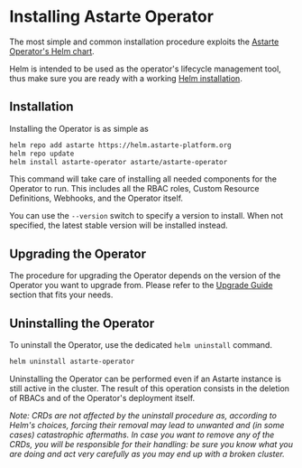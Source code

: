 # Installing Astarte Operator

The most simple and common installation procedure exploits the [Astarte Operator's Helm
chart](https://artifacthub.io/packages/helm/astarte/astarte-operator).

Helm is intended to be used as the operator's lifecycle management tool, thus make sure you are
ready with a working [Helm installation](https://helm.sh/docs/intro/install/).

## Installation

Installing the Operator is as simple as

```bash
helm repo add astarte https://helm.astarte-platform.org
helm repo update
helm install astarte-operator astarte/astarte-operator
```

This command will take care of installing all needed components for the Operator to run. This
includes all the RBAC roles, Custom Resource Definitions, Webhooks, and the Operator itself.

You can use the `--version` switch to specify a version to install. When not specified, the latest
stable version will be installed instead.

## Upgrading the Operator

The procedure for upgrading the Operator depends on the version of the Operator you want to upgrade
from. Please refer to the [Upgrade Guide](000-upgrade_index.html) section that fits your needs.

## Uninstalling the Operator

To uninstall the Operator, use the dedicated `helm uninstall` command.

```bash
helm uninstall astarte-operator
```

Uninstalling the Operator can be performed even if an Astarte instance is still active in the
cluster. The result of this operation consists in the deletion of RBACs and of the Operator's
deployment itself.

*Note: CRDs are not affected by the uninstall procedure as, according to Helm's choices, forcing
their removal may lead to unwanted and (in some cases) catastrophic aftermaths. In case you want to
remove any of the CRDs, you will be responsible for their handling: be sure you know what you are
doing and act very carefully as you may end up with a broken cluster.*
